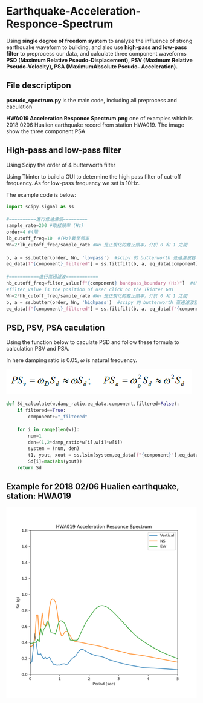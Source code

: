 # Earthquake-Acceleration-Responce-Spectrum

Using **single degree of freedom system** to analyze the influence of strong earthquake waveform to building, and also use **high-pass and low-pass filter** to preprocess our data, and calculate three component waveforms **PSD (Maximum Relative Pseudo-Displacement), PSV (Maximum Relative Pseudo-Velocity), PSA (MaximumAbsolute Pseudo- Acceleration).**

## File descriptipon

**pseudo_spectrum.py** is the main code, including all preprocess and caculation

**HWA019 Acceleration Responce Spectrum.png** one of examples which is 2018 0206 Hualien earthquake record from station HWA019. The image show the three component PSA

## High-pass and low-pass filter

Using Scipy the order of 4 butterworth filter

Using Tkinter to build a GUI to determine the high pass filter of cut-off frequency. As for low-pass frequency we set is 10Hz.

The example code is below:

```python
import scipy.signal as ss

#==========進行低通濾波=========
sample_rate=200 #取樣頻率 (Hz)
order=4 #4階
lb_cutoff_freq=10  #(Hz)截至頻率
Wn=2*lb_cutoff_freq/sample_rate #Wn 是正規化的截止頻率，介於 0 和 1 之間

b, a = ss.butter(order, Wn, 'lowpass')  #scipy 的 butterworth 低通濾波器 
eq_data[f"{component}_filtered"] = ss.filtfilt(b, a, eq_data[component])

#===========進行高通濾波============
hb_cutoff_freq=filter_value[f"{component} bandpass_boundary (Hz)"]  #(Hz)截至頻率
#filter_value is the position of user click on the Tkinter GUI
Wn=2*hb_cutoff_freq/sample_rate #Wn 是正規化的截止頻率，介於 0 和 1 之間
b, a = ss.butter(order, Wn, 'highpass')  #scipy 的 butterworth 高通濾波器 
eq_data[f"{component}_filtered"] = ss.filtfilt(b, a, eq_data[f"{component}_filtered"])
```

## PSD, PSV, PSA caculation

Using the function below to caculate PSD and follow these formula to calculation PSV and PSA.

In here damping ratio is 0.05, $\omega$ is natural frequency.

![image](https://github.com/JasonChang0320/Earthquake-Acceleration-Responce-Spectrum/blob/main/formula%20image.png)

```python
def Sd_calculate(w,damp_ratio,eq_data,component,filtered=False):
    if filtered==True:
        component+="_filtered"

    for i in range(len(w)):
        num=1
        den=(1,2*damp_ratio*w[i],w[i]*w[i])
        system = (num, den)
        t1, yout, xout = ss.lsim(system,eq_data[f"{component}"],eq_data["Time"])
        Sd[i]=max(abs(yout))
    return Sd
```
## Example for 2018 02/06 Hualien earthquake, station: HWA019

![image](https://github.com/JasonChang0320/Earthquake-Acceleration-Responce-Spectrum/blob/main/HWA019%20Acceleration%20Responce%20Spectrum.png)

